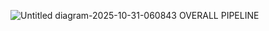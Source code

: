 ![Untitled diagram-2025-10-31-060843](https://github.com/user-attachments/assets/f54f9087-054d-4049-bd12-0106d93540eb)
OVERALL PIPELINE
